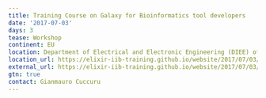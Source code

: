 ```yaml
---
title: Training Course on Galaxy for Bioinformatics tool developers
date: '2017-07-03'
days: 3
tease: Workshop
continent: EU
location: Department of Electrical and Electronic Engineering (DIEE) of University of Cagliari, Italy
location_url: https://elixir-iib-training.github.io/website/2017/07/03/Galaxy-Cagliari.html
external_url: https://elixir-iib-training.github.io/website/2017/07/03/Galaxy-Cagliari.html
gtn: true
contact: Gianmauro Cuccuru
---
```

